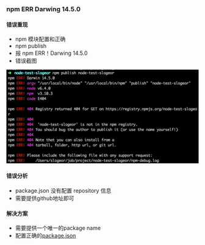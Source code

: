 ### npm ERR Darwing 14.5.0

#### 错误重现

* npm 模块配置和正确
* npm publish <foldname>
* 报 npm ERR！Darwing 14.5.0
* 错误截图

![img](https://github.com/slogeor/images/blob/master/question/2016/node.package.jpg?raw=true)

#### 错误分析

* package.json 没有配置 repository 信息
* 需要提供github地址即可

#### 解决方案

* 需要提供一个唯一的package name
* 配置正确的[package.json](https://github.com/slogeor/node-package-slogeor/blob/master/package.json)
